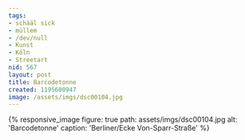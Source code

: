 ```yaml
---
tags:
- schääl sick
- müllem
- /dev/null
- Kunst
- Köln
- Streetart
nid: 567
layout: post
title: Barcodetonne
created: 1195600947
image: /assets/imgs/dsc00104.jpg
---
```

{% responsive_image
figure: true
path: assets/imgs/dsc00104.jpg 
alt: 'Barcodetonne'
caption: 'Berliner/Ecke Von-Sparr-Straße' 
%}
